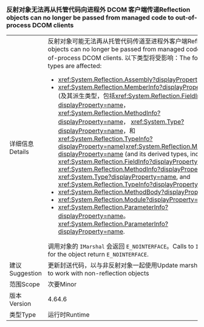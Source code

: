 ### <a name="reflection-objects-can-no-longer-be-passed-from-managed-code-to-out-of-process-dcom-clients"></a><span data-ttu-id="c964d-101">反射对象无法再从托管代码向进程外 DCOM 客户端传递</span><span class="sxs-lookup"><span data-stu-id="c964d-101">Reflection objects can no longer be passed from managed code to out-of-process DCOM clients</span></span>

|   |   |
|---|---|
|<span data-ttu-id="c964d-102">详细信息</span><span class="sxs-lookup"><span data-stu-id="c964d-102">Details</span></span>|<span data-ttu-id="c964d-103">反射对象可能无法再从托管代码传道至进程外客户端</span><span class="sxs-lookup"><span data-stu-id="c964d-103">Reflection objects can no longer be passed from managed code to out-of-process DCOM clients.</span></span> <span data-ttu-id="c964d-104">以下类型将受影响：</span><span class="sxs-lookup"><span data-stu-id="c964d-104">The following types are affected:</span></span><ul><li><xref:System.Reflection.Assembly?displayProperty=name></li><li><span data-ttu-id="c964d-105"><xref:System.Reflection.MemberInfo?displayProperty=name> (及其派生类型，包括<xref:System.Reflection.FieldInfo?displayProperty=name>， <xref:System.Reflection.MethodInfo?displayProperty=name>， <xref:System.Type?displayProperty=name>，和<xref:System.Reflection.TypeInfo?displayProperty=name>)</span><span class="sxs-lookup"><span data-stu-id="c964d-105"><xref:System.Reflection.MemberInfo?displayProperty=name> (and its derived types, including <xref:System.Reflection.FieldInfo?displayProperty=name>, <xref:System.Reflection.MethodInfo?displayProperty=name>, <xref:System.Type?displayProperty=name>, and <xref:System.Reflection.TypeInfo?displayProperty=name>)</span></span></li><li><xref:System.Reflection.MethodBody?displayProperty=name></li><li><xref:System.Reflection.Module?displayProperty=name></li><li><span data-ttu-id="c964d-106"><xref:System.Reflection.ParameterInfo?displayProperty=name>。</span><span class="sxs-lookup"><span data-stu-id="c964d-106"><xref:System.Reflection.ParameterInfo?displayProperty=name>.</span></span></li></ul><span data-ttu-id="c964d-107">调用对象的 <code>IMarshal</code> 会返回 <code>E_NOINTERFACE</code>。</span><span class="sxs-lookup"><span data-stu-id="c964d-107">Calls to <code>IMarshal</code> for the object return <code>E_NOINTERFACE</code>.</span></span>|
|<span data-ttu-id="c964d-108">建议</span><span class="sxs-lookup"><span data-stu-id="c964d-108">Suggestion</span></span>|<span data-ttu-id="c964d-109">更新封送代码，以与非反射对象一起使用</span><span class="sxs-lookup"><span data-stu-id="c964d-109">Update marshaling code to work with non-reflection objects</span></span>|
|<span data-ttu-id="c964d-110">范围</span><span class="sxs-lookup"><span data-stu-id="c964d-110">Scope</span></span>|<span data-ttu-id="c964d-111">次要</span><span class="sxs-lookup"><span data-stu-id="c964d-111">Minor</span></span>|
|<span data-ttu-id="c964d-112">版本</span><span class="sxs-lookup"><span data-stu-id="c964d-112">Version</span></span>|<span data-ttu-id="c964d-113">4.6</span><span class="sxs-lookup"><span data-stu-id="c964d-113">4.6</span></span>|
|<span data-ttu-id="c964d-114">类型</span><span class="sxs-lookup"><span data-stu-id="c964d-114">Type</span></span>|<span data-ttu-id="c964d-115">运行时</span><span class="sxs-lookup"><span data-stu-id="c964d-115">Runtime</span></span>|

